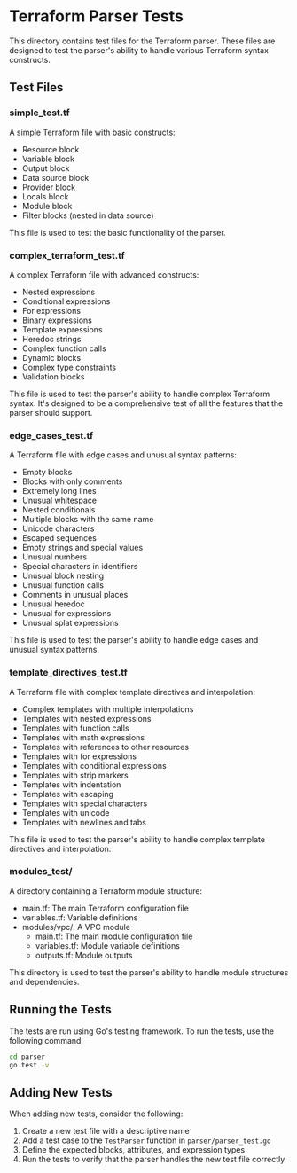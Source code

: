 # Terraform Parser Tests

This directory contains test files for the Terraform parser. These files are designed to test the parser's ability to handle various Terraform syntax constructs.

## Test Files

### simple_test.tf

A simple Terraform file with basic constructs:
- Resource block
- Variable block
- Output block
- Data source block
- Provider block
- Locals block
- Module block
- Filter blocks (nested in data source)

This file is used to test the basic functionality of the parser.

### complex_terraform_test.tf

A complex Terraform file with advanced constructs:
- Nested expressions
- Conditional expressions
- For expressions
- Binary expressions
- Template expressions
- Heredoc strings
- Complex function calls
- Dynamic blocks
- Complex type constraints
- Validation blocks

This file is used to test the parser's ability to handle complex Terraform syntax. It's designed to be a comprehensive test of all the features that the parser should support.

### edge_cases_test.tf

A Terraform file with edge cases and unusual syntax patterns:
- Empty blocks
- Blocks with only comments
- Extremely long lines
- Unusual whitespace
- Nested conditionals
- Multiple blocks with the same name
- Unicode characters
- Escaped sequences
- Empty strings and special values
- Unusual numbers
- Special characters in identifiers
- Unusual block nesting
- Unusual function calls
- Comments in unusual places
- Unusual heredoc
- Unusual for expressions
- Unusual splat expressions

This file is used to test the parser's ability to handle edge cases and unusual syntax patterns.

### template_directives_test.tf

A Terraform file with complex template directives and interpolation:
- Complex templates with multiple interpolations
- Templates with nested expressions
- Templates with function calls
- Templates with math expressions
- Templates with references to other resources
- Templates with for expressions
- Templates with conditional expressions
- Templates with strip markers
- Templates with indentation
- Templates with escaping
- Templates with special characters
- Templates with unicode
- Templates with newlines and tabs

This file is used to test the parser's ability to handle complex template directives and interpolation.

### modules_test/

A directory containing a Terraform module structure:
- main.tf: The main Terraform configuration file
- variables.tf: Variable definitions
- modules/vpc/: A VPC module
  - main.tf: The main module configuration file
  - variables.tf: Module variable definitions
  - outputs.tf: Module outputs

This directory is used to test the parser's ability to handle module structures and dependencies.

## Running the Tests

The tests are run using Go's testing framework. To run the tests, use the following command:

```bash
cd parser
go test -v
```

## Adding New Tests

When adding new tests, consider the following:
1. Create a new test file with a descriptive name
2. Add a test case to the `TestParser` function in `parser/parser_test.go`
3. Define the expected blocks, attributes, and expression types
4. Run the tests to verify that the parser handles the new test file correctly